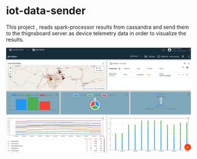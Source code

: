 # iot-data-sender
This project , 
reads spark-processor results from cassandra 
  and send them to the thignsboard server as device telemetry data in order to visualize the results.
  
  

![Alt text](/src/main/resources/dashboard-with-alarm.png?raw=true "final dashboard")
